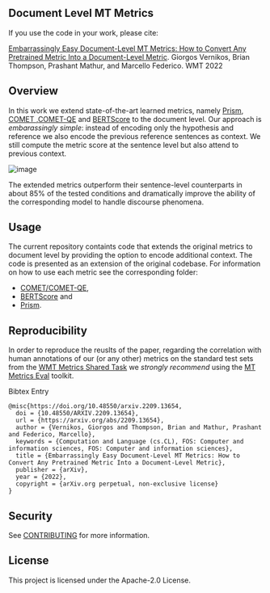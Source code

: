 ## Document Level MT Metrics

If you use the code in your work, please cite: 

[Embarrassingly Easy Document-Level MT Metrics: How to Convert Any Pretrained Metric Into a Document-Level Metric](https://arxiv.org/abs/2209.13654). Giorgos Vernikos, Brian Thompson, Prashant Mathur, and Marcello Federico. WMT 2022

## Overview

In this work we extend state-of-the-art learned metrics, namely [Prism](https://github.com/thompsonb/prism), [COMET ](https://github.com/Unbabel/COMET),[COMET-QE](https://github.com/Unbabel/COMET) and [BERTScore](https://github.com/Tiiiger/bert_score) to the document level. Our approach is _embarassingly simple_: instead of encoding only the hypothesis and reference we also encode the previous reference sentences as context. We still compute the metric score at the sentence level but also attend to previous context.

![image](https://user-images.githubusercontent.com/30960204/202912888-9712b74b-e726-4450-a663-16bfc4cf0781.png)


The extended metrics outperform their sentence-level counterparts in about 85% of the tested conditions and dramatically improve the ability of the corresponding model to handle discourse phenomena.

## Usage

The current repository containts code that extends the original metrics to document level by providing the option to encode additional context. The code is presented as an extension of the original codebase. For information on how to use each metric see the corresponding folder:
* [COMET/COMET-QE](COMET/README.md), 
* [BERTScore](bert_score/README.md) and 
* [Prism](prism//README.md).

## Reproducibility

In order to reproduce the reuslts of the paper, regarding the correlation with human annotations of our (or any other) metrics on the standard test sets from the [WMT Metrics Shared Task](https://wmt-metrics-task.github.io/) we _strongly recommend_ using the [MT Metrics Eval](https://github.com/google-research/mt-metrics-eval) toolkit.

Bibtex Entry

```
@misc{https://doi.org/10.48550/arxiv.2209.13654,
  doi = {10.48550/ARXIV.2209.13654},
  url = {https://arxiv.org/abs/2209.13654},
  author = {Vernikos, Giorgos and Thompson, Brian and Mathur, Prashant and Federico, Marcello},
  keywords = {Computation and Language (cs.CL), FOS: Computer and information sciences, FOS: Computer and information sciences},
  title = {Embarrassingly Easy Document-Level MT Metrics: How to Convert Any Pretrained Metric Into a Document-Level Metric},
  publisher = {arXiv},
  year = {2022},
  copyright = {arXiv.org perpetual, non-exclusive license}
}
```

## Security

See [CONTRIBUTING](CONTRIBUTING.md#security-issue-notifications) for more information.

## License

This project is licensed under the Apache-2.0 License.

